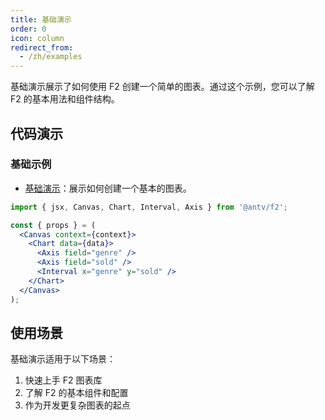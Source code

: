```yaml
---
title: 基础演示
order: 0
icon: column
redirect_from:
  - /zh/examples
---
```


基础演示展示了如何使用 F2 创建一个简单的图表。通过这个示例，您可以了解 F2 的基本用法和组件结构。

## 代码演示

### 基础示例

- [基础演示](./demo/base.jsx)：展示如何创建一个基本的图表。

```jsx
import { jsx, Canvas, Chart, Interval, Axis } from '@antv/f2';

const { props } = (
  <Canvas context={context}>
    <Chart data={data}>
      <Axis field="genre" />
      <Axis field="sold" />
      <Interval x="genre" y="sold" />
    </Chart>
  </Canvas>
);
```

## 使用场景

基础演示适用于以下场景：

1. 快速上手 F2 图表库
2. 了解 F2 的基本组件和配置
3. 作为开发更复杂图表的起点
